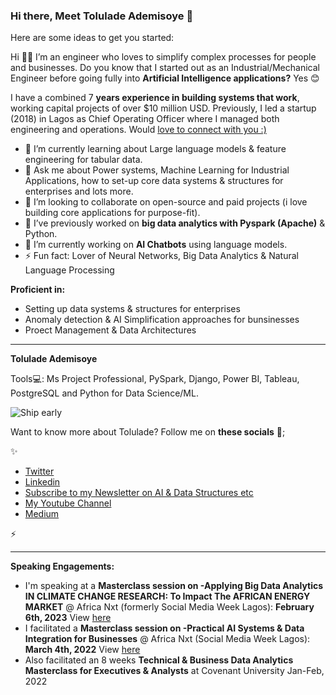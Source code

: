 ### Hi there, Meet Tolulade Ademisoye  👋


Here are some ideas to get you started:

Hi 👋🏽 I’m an engineer who loves to simplify complex processes for people and businesses. Do you know that I started out as an Industrial/Mechanical Engineer before going fully into **Artificial Intelligence applications?** Yes 😊

I have a combined 7 **years experience in building systems that work**, working capital projects of over $10 million USD. Previously, I led a startup (2018) in Lagos as Chief Operating Officer where I managed both engineering and operations. Would [love to connect with you :)](https://www.linkedin.com/in/tolulade-ademisoye-61560a5a/)

- 🌱 I’m currently learning about Large language models & feature engineering for tabular data.
- 💬 Ask me about Power systems, Machine Learning for Industrial Applications, how to set-up core data systems & structures for enterprises and lots more.
- 👯 I’m looking to collaborate on open-source and paid projects (i love building core applications for purpose-fit).
- 🔭 I’ve previously worked on **big data analytics with Pyspark (Apache)** & Python.
- 🔭 I’m currently working on **AI Chatbots** using language models.
- ⚡ Fun fact: Lover of Neural Networks, Big Data Analytics & Natural Language Processing



**Proficient in:**

- Setting up data systems & structures for enterprises
- Anomaly detection & AI Simplification approaches for bunsinesses
- Proect Management & Data Architectures

---

**Tolulade Ademisoye**

Tools💻: Ms Project Professional, PySpark, Django, Power BI, Tableau, PostgreSQL and Python for Data Science/ML.


![Ship early](https://user-images.githubusercontent.com/22460844/150511770-a408eb6f-629f-40d6-80f4-70eaf05b0efc.png)


Want to know more about Tolulade? Follow me on **these socials** 💬;

✨

- [Twitter](https://twitter.com/Tolulade_ato)
- [Linkedin](https://www.linkedin.com/in/tolulade-ademisoye-61560a5a/)
- [Subscribe to my Newsletter on AI & Data Structures etc ](https://www.getrevue.co/profile/tolulade_ato)
- [My Youtube Channel](https://www.youtube.com/channel/UC5JjWtP3o9CcdyTxMXrtD-Q)
- [Medium](https://tolulade-ademisoye.medium.com/)

⚡

---
**Speaking Engagements:**
- I'm speaking at a **Masterclass session on -Applying Big Data Analytics IN CLIMATE CHANGE RESEARCH: To Impact The AFRICAN ENERGY MARKET** @ Africa Nxt (formerly Social Media Week Lagos): **February 6th, 2023**
View [here](https://africanxt.sched.com/event/1Fj1H?iframe=no)  
- I facilitated a **Masterclass session on -Practical AI Systems & Data Integration for Businesses** @ Africa Nxt (Social Media Week Lagos): **March 4th, 2022**
View [here](https://emamo.com/event/africanxt2022/s/practical-ai-systems-data-integration-for-businesses-new-approaches-to-scaling-WeQyKW) 
- Also facilitated an 8 weeks **Technical & Business Data Analytics Masterclass for Executives & Analysts** at Covenant University Jan-Feb, 2022



<!--
**Reispar/Reispar** is a ✨ _special_ ✨ repository because its `README.md` (this file) appears on your GitHub profile.

Here are some ideas to get you started:

- 🔭 I’m currently working on ...
- 🌱 I’m currently learning ...
- 👯 I’m looking to collaborate on ...
- 🤔 I’m looking for help with ...
- 💬 Ask me about ...
- 📫 How to reach me: ...
- 😄 Pronouns: ...
- ⚡ Fun fact: ...
-->
